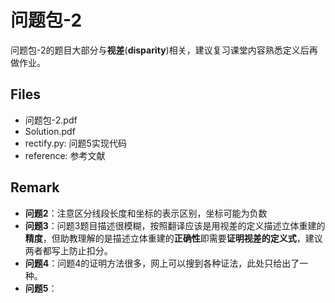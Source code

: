 # 问题包-2
问题包-2的题目大部分与**视差**(**disparity**)相关，建议复习课堂内容熟悉定义后再做作业。

## Files
- 问题包-2.pdf
- Solution.pdf
- rectify.py: 问题5实现代码
- reference: 参考文献

## Remark
- **问题2**：注意区分线段长度和坐标的表示区别，坐标可能为负数
- **问题3**：问题3题目描述很模糊，按照翻译应该是用视差的定义描述立体重建的**精度**，但助教理解的是描述立体重建的**正确性**即需要**证明视差的定义式**，建议两者都写上防止扣分。
- **问题4**：问题4的证明方法很多，网上可以搜到各种证法，此处只给出了一种。
- **问题5**：
